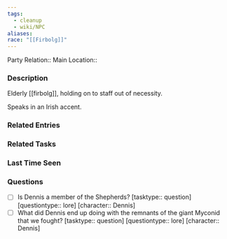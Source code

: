 ```yaml
---
tags:
  - cleanup
  - wiki/NPC
aliases: 
race: "[[Firbolg]]"
---
```


Party Relation:: 
Main Location::

### Description

Elderly [[firbolg]], holding on to staff out of necessity.

Speaks in an Irish accent.

### Related Entries


### Related Tasks


### Last Time Seen


### Questions

- [ ] Is Dennis a member of the Shepherds? [tasktype:: question] [questiontype:: lore] [character:: Dennis]
- [ ] What did Dennis end up doing with the remnants of the giant Myconid that we fought? [tasktype:: question] [questiontype:: lore] [character:: Dennis]